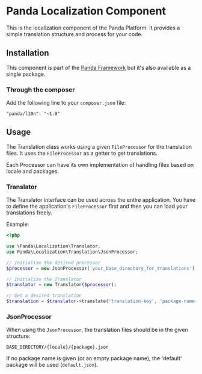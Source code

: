 # Panda Localization Component

This is the localization component of the Panda Platform. It provides a simple translation structure and process for your code.

## Installation

This component is part of the [Panda Framework](https://github.com/PandaPlatform/panda-framework) but it's also available as a single package.

### Through the composer

Add the following line to your `composer.json` file:

```
"panda/l10n": "~1.0"
```

## Usage

The Translation class works using a given `FileProcessor` for the translation files. It uses the `FileProcessor` as a getter to get translations.

Each Processor can have its own implementation of handling files based on locale and packages.

### Translator

The Translator interface can be used across the entire application. You have to define the application's `FileProcessor` first and then you can load your translations freely.

Example:

```php
<?php

use \Panda\Localization\Translator;
use Panda\Localization\Translation\JsonProcessor;

// Initialize the desired processor
$processor = new JsonProcessor('your_base_directory_for_translations');

// Initialize the Translator
$translator = new Translator($processor);

// Get a desired translation
$translation = $translator->translate('translation-key', 'package-name', 'en_US', 'default-translation-value-if-empty');
```

### JsonProcessor

When using the `JsonProcessor`, the translation files should be in the given structure:

```
BASE_DIRECTORY/{locale}/{package}.json
```

If no package name is given (or an empty package name), the 'default' package will be used (`default.json`).

